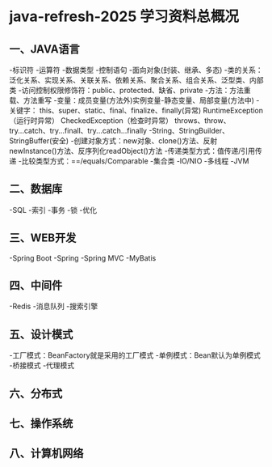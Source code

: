 # java-refresh-2025 学习资料总概况
## 一、JAVA语言
-标识符
-运算符
-数据类型
-控制语句
-面向对象(封装、继承、多态)
-类的关系：泛化关系、实现关系、关联关系、依赖关系、聚合关系、组合关系、泛型类、内部类
-访问控制权限修饰符：public、protected、缺省、private
-方法：方法重载、方法重写
-变量：成员变量(方法外)实例变量-静态变量、局部变量(方法中)
-关键字：
	this、super、static、final、finalize、finally(异常)
	RuntimeException（运行时异常）
	CheckedException（检查时异常）
	throws、throw、try...catch、try...finall、try...catch...finally
-String、StringBuilder、StringBuffer(安全)
-创建对象方式：new对象、clone()方法、反射newInstance()方法、反序列化readObject()方法
-传递类型方式：值传递/引用传递
-比较类型方式：==/equals/Comparable
-集合类
-IO/NIO
-多线程
-JVM
## 二、数据库
-SQL
-索引
-事务
-锁
-优化
## 三、WEB开发
-Spring Boot
-Spring
-Spring MVC
-MyBatis
## 四、中间件
-Redis
-消息队列
-搜索引擎
## 五、设计模式
-工厂模式：BeanFactory就是采用的工厂模式
-单例模式：Bean默认为单例模式
-桥接模式
-代理模式
## 六、分布式
## 七、操作系统
## 八、计算机网络
